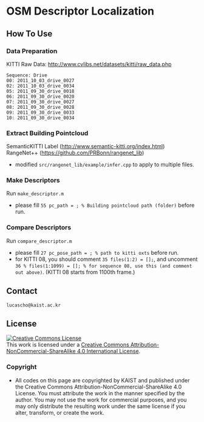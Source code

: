 # OSM Descriptor Localization

## How To Use

### Data Preparation
KITTI Raw Data: http://www.cvlibs.net/datasets/kitti/raw_data.php  
```
Sequence: Drive  
00: 2011_10_03_drive_0027  
02: 2011_10_03_drive_0034  
05: 2011_09_30_drive_0018  
06: 2011_09_30_drive_0020  
07: 2011_09_30_drive_0027  
08: 2011_09_30_drive_0028  
09: 2011_09_30_drive_0033  
10: 2011_09_30_drive_0034  
```

### Extract Building Pointcloud
SemanticKITTI Label (http://www.semantic-kitti.org/index.html)
RangeNet++ (https://github.com/PRBonn/rangenet_lib)
- modified ```src/rangenet_lib/example/infer.cpp``` to apply to multiple files.

### Make Descriptors
Run ```make_descriptor.m```
- please fill ```55 pc_path = ; % Building pointcloud path (folder)``` before run.

### Compare Descriptors
Run ```compare_descriptor.m```
- please fill ```27 pc_pose_path = ; % path to kitti oxts``` before run.
- for KITTI 08, you should comment ```35 files(1:2) = [];```, and uncomment ```36 % files(1:1099) = []; % for sequence 08, use this (and comment out above)```. (KITTI 08 starts from 1100th frame.)

## Contact
```
lucascho@kaist.ac.kr
```

## License
 <a rel="license" href="http://creativecommons.org/licenses/by-nc-sa/4.0/"><img alt="Creative Commons License" style="border-width:0" src="https://i.creativecommons.org/l/by-nc-sa/4.0/88x31.png" /></a><br />This work is licensed under a <a rel="license" href="http://creativecommons.org/licenses/by-nc-sa/4.0/">Creative Commons Attribution-NonCommercial-ShareAlike 4.0 International License</a>.

### Copyright
- All codes on this page are copyrighted by KAIST and published under the Creative Commons Attribution-NonCommercial-ShareAlike 4.0 License. You must attribute the work in the manner specified by the author. You may not use the work for commercial purposes, and you may only distribute the resulting work under the same license if you alter, transform, or create the work.
